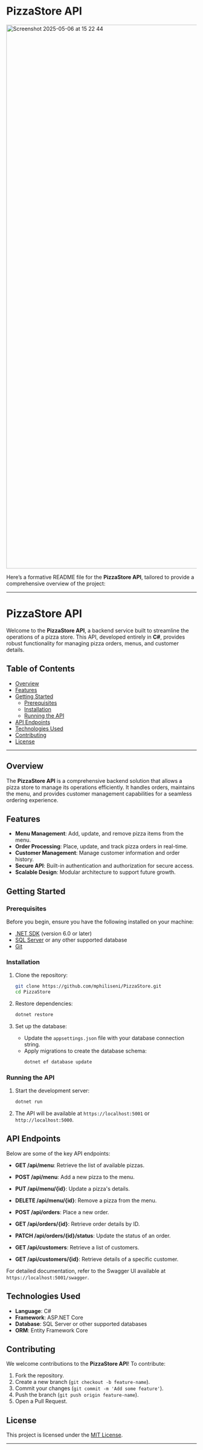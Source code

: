 # PizzaStore API



<img width="1436" alt="Screenshot 2025-05-06 at 15 22 44" src="https://github.com/user-attachments/assets/56535713-b3e5-4cd7-8fd5-f6da0ead0651" />

Here’s a formative README file for the **PizzaStore API**, tailored to provide a comprehensive overview of the project:

---

# PizzaStore API

Welcome to the **PizzaStore API**, a backend service built to streamline the operations of a pizza store. This API, developed entirely in **C#**, provides robust functionality for managing pizza orders, menus, and customer details.

## Table of Contents
- [Overview](#overview)
- [Features](#features)
- [Getting Started](#getting-started)
  - [Prerequisites](#prerequisites)
  - [Installation](#installation)
  - [Running the API](#running-the-api)
- [API Endpoints](#api-endpoints)
- [Technologies Used](#technologies-used)
- [Contributing](#contributing)
- [License](#license)

---

## Overview

The **PizzaStore API** is a comprehensive backend solution that allows a pizza store to manage its operations efficiently. It handles orders, maintains the menu, and provides customer management capabilities for a seamless ordering experience.

## Features

- **Menu Management**: Add, update, and remove pizza items from the menu.
- **Order Processing**: Place, update, and track pizza orders in real-time.
- **Customer Management**: Manage customer information and order history.
- **Secure API**: Built-in authentication and authorization for secure access.
- **Scalable Design**: Modular architecture to support future growth.

## Getting Started

### Prerequisites

Before you begin, ensure you have the following installed on your machine:

- [.NET SDK](https://dotnet.microsoft.com/download) (version 6.0 or later)
- [SQL Server](https://www.microsoft.com/en-us/sql-server/sql-server-downloads) or any other supported database
- [Git](https://git-scm.com/)

### Installation

1. Clone the repository:
   ```bash
   git clone https://github.com/mphiliseni/PizzaStore.git
   cd PizzaStore
   ```

2. Restore dependencies:
   ```bash
   dotnet restore
   ```

3. Set up the database:
   - Update the `appsettings.json` file with your database connection string.
   - Apply migrations to create the database schema:
     ```bash
     dotnet ef database update
     ```

### Running the API

1. Start the development server:
   ```bash
   dotnet run
   ```

2. The API will be available at `https://localhost:5001` or `http://localhost:5000`.

## API Endpoints

Below are some of the key API endpoints:

- **GET /api/menu**: Retrieve the list of available pizzas.
- **POST /api/menu**: Add a new pizza to the menu.
- **PUT /api/menu/{id}**: Update a pizza's details.
- **DELETE /api/menu/{id}**: Remove a pizza from the menu.

- **POST /api/orders**: Place a new order.
- **GET /api/orders/{id}**: Retrieve order details by ID.
- **PATCH /api/orders/{id}/status**: Update the status of an order.

- **GET /api/customers**: Retrieve a list of customers.
- **GET /api/customers/{id}**: Retrieve details of a specific customer.

For detailed documentation, refer to the Swagger UI available at `https://localhost:5001/swagger`.

## Technologies Used

- **Language**: C#
- **Framework**: ASP.NET Core
- **Database**: SQL Server or other supported databases
- **ORM**: Entity Framework Core

## Contributing

We welcome contributions to the **PizzaStore API**! To contribute:

1. Fork the repository.
2. Create a new branch (`git checkout -b feature-name`).
3. Commit your changes (`git commit -m 'Add some feature'`).
4. Push the branch (`git push origin feature-name`).
5. Open a Pull Request.

## License

This project is licensed under the [MIT License](LICENSE).

---

